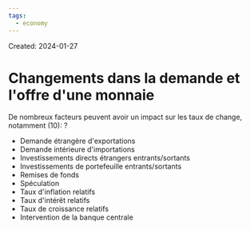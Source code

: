 ```yaml
---
tags:
  - economy
---
```

Created: 2024-01-27

# Changements dans la demande et l'offre d'une monnaie

De nombreux facteurs peuvent avoir un impact sur les taux de change, notamment (10):
?
- Demande étrangère d'exportations
- Demande intérieure d'importations
- Investissements directs étrangers entrants/sortants
- Investissements de portefeuille entrants/sortants
- Remises de fonds
- Spéculation
- Taux d'inflation relatifs
- Taux d'intérêt relatifs
- Taux de croissance relatifs
- Intervention de la banque centrale
<!--SR:!2024-02-08,1,130-->